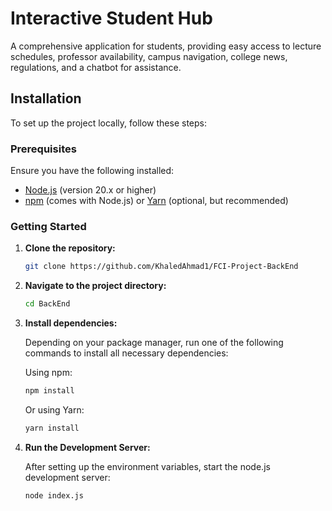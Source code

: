 # Interactive Student Hub

A comprehensive application for students, providing easy access to lecture schedules, professor availability, campus navigation, college news, regulations, and a chatbot for assistance.

## Installation

To set up the project locally, follow these steps:

### Prerequisites

Ensure you have the following installed:

- [Node.js](https://nodejs.org/) (version 20.x or higher)
- [npm](https://www.npmjs.com/) (comes with Node.js) or [Yarn](https://yarnpkg.com/) (optional, but recommended)

### Getting Started

1. **Clone the repository:**

    ```bash
    git clone https://github.com/KhaledAhmad1/FCI-Project-BackEnd
    ```

2. **Navigate to the project directory:**

    ```bash
    cd BackEnd
    ```

3. **Install dependencies:**

    Depending on your package manager, run one of the following commands to install all necessary dependencies:

    Using npm:

    ```bash
    npm install
    ```

    Or using Yarn:

    ```bash
    yarn install
    ```

4. **Run the Development Server:**

    After setting up the environment variables, start the node.js development server:

    ```bash
    node index.js
    ```


